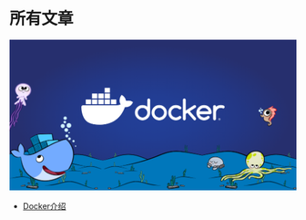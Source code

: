 # 所有文章

![img](../../assets/img/article_img/Docker-Temporary-Image-Social-Thumbnail-1200x630-1.png)

- [Docker介绍](Docker介绍.md)